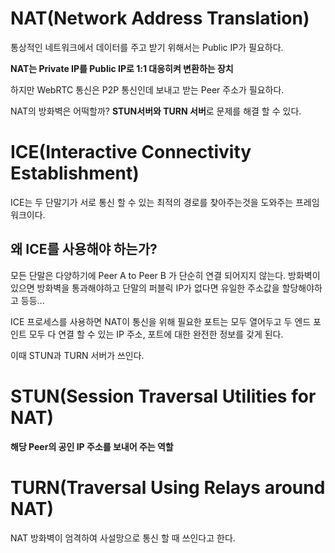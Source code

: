# NAT(Network Address Translation)

통상적인 네트워크에서 데이터를 주고 받기 위해서는 Public IP가 필요하다.

**NAT는 Private IP를 Public IP로 1:1 대응히켜 변환하는 장치**

하지만 WebRTC 통신은 P2P 통신인데 보내고 받는 Peer 주소가 필요하다.

NAT의 방화벽은 어떡할까? **STUN서버와 TURN 서버**로 문제를 해결 할 수 있다.

# ICE(Interactive Connectivity Establishment)

ICE는 두 단말기가 서로 통신 할 수 있는 최적의 경로를 찾아주는것을 도와주는 프레임 워크이다.

## 왜 ICE를 사용해야 하는가?

모든 단말은 다양하기에 Peer A to Peer B 가 단순히 연결 되어지지 않는다. 방화벽이 있으면 방화벽을 통과해야하고 단말의 퍼블릭 IP가 없다면 유일한 주소값을 할당해야하고 등등...

ICE 프로세스를 사용하면 NAT이 통신을 위해 필요한 포트는 모두 열어두고 두 엔드 포인트 모두 다 연결 할 수 있는 IP 주소, 포트에 대한 완전한 정보를 갖게 된다.

이때 STUN과 TURN 서버가 쓰인다.

# STUN(Session Traversal Utilities for NAT)

**해당 Peer의 공인 IP 주소를 보내어 주는 역할**

# TURN(Traversal Using Relays around NAT)

NAT 방화벽이 엄격하여 사설망으로 통신 할 때 쓰인다고 한다.
